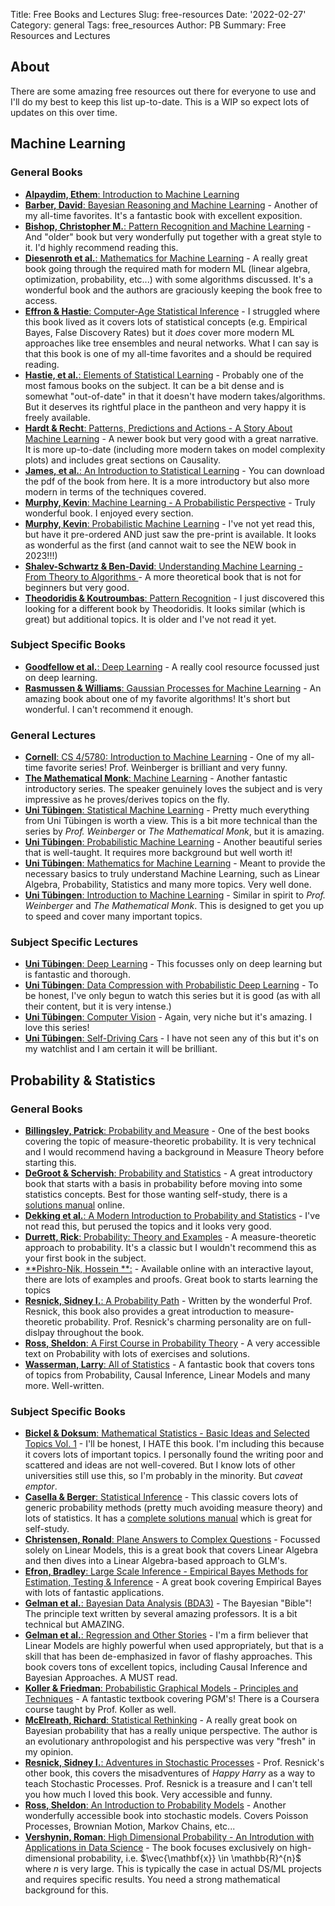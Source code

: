 Title: Free Books and Lectures
Slug: free-resources
Date: '2022-02-27'
Category: general
Tags: free_resources
Author: PB
Summary: Free Resources and Lectures

## About
There are some amazing free resources out there for everyone to use and I'll do my best to keep this list up-to-date. This is a WIP so expect lots of updates on this over time. 

## Machine Learning
### General Books
* [**Alpaydim, Ethem**: Introduction to Machine Learning](https://dl.matlabyar.com/siavash/ML/Book/Ethem%20Alpaydin-Introduction%20to%20Machine%20Learning-The%20MIT%20Press%20(2014).pdf) 
* [**Barber, David**: Bayesian Reasoning and Machine Learning](http://web4.cs.ucl.ac.uk/staff/D.Barber/textbook/090310.pdf) - Another of my all-time favorites. It's a fantastic book with excellent exposition.
* [**Bishop, Christopher M.**: Pattern Recognition and Machine Learning](https://www.microsoft.com/en-us/research/uploads/prod/2006/01/Bishop-Pattern-Recognition-and-Machine-Learning-2006.pdf) - And "older" book but very wonderfully put together with a great style to it. I'd highly recommend reading this.
* [**Diesenroth et al.**: Mathematics for Machine Learning](https://mml-book.github.io/) - A really great book going through the required math for modern ML (linear algebra, optimization, probability, etc...) with some algorithms discussed. It's a wonderful book and the authors are graciously keeping the book free to access.
* [**Effron & Hastie**: Computer-Age Statistical Inference](https://stat206-winter21-01.courses.soe.ucsc.edu/system/files/attachments/efron-hastie-2016.pdf) - I struggled where this book lived as it covers lots of statistical concepts (e.g. Empirical Bayes, False Discovery Rates) but it _does_ cover more modern ML approaches like tree ensembles and neural networks. What I can say is that this book is one of my all-time favorites and a should be required reading.
* [**Hastie, et al.**: Elements of Statistical Learning](https://hastie.su.domains/ElemStatLearn/) - Probably one of the most famous books on the subject. It can be a bit dense and is somewhat "out-of-date" in that it doesn't have modern takes/algorithms. But it deserves its rightful place in the pantheon and very happy it is freely available.
* [**Hardt & Recht**: Patterns, Predictions and Actions - A Story About Machine Learning](https://mlstory.org/pdf/patterns.pdf) - A newer book but very good with a great narrative. It is more up-to-date (including more modern takes on model complexity plots) and includes great sections on Causality.
* [**James, et al.**: An Introduction to Statistical Learning](https://www.statlearning.com/) - You can download the pdf of the book from here. It is a more introductory but also more modern in terms of the techniques covered.
* [**Murphy, Kevin**: Machine Learning - A Probabilistic Perspective](http://noiselab.ucsd.edu/ECE228/Murphy_Machine_Learning.pdf) - Truly wonderful book. I enjoyed every section.
* [**Murphy, Kevin**: Probabilistic Machine Learning](https://probml.github.io/pml-book/book1.html) - I've not yet read this, but have it pre-ordered AND just saw the pre-print is available. It looks as wonderful as the first (and cannot wait to see the NEW book in 2023!!!)
* [**Shalev-Schwartz & Ben-David**: Understanding Machine Learning - From Theory to Algorithms ](https://www.cs.huji.ac.il/w~shais/UnderstandingMachineLearning/understanding-machine-learning-theory-algorithms.pdf) - A more theoretical book that is not for beginners but very good.
* [**Theodoridis & Koutroumbas**: Pattern Recognition](https://darmanto.akakom.ac.id/pengenalanpola/Pattern%20Recognition%204th%20Ed.%20(2009).pdf) - I just discovered this looking for a different book by Theodoridis. It looks similar (which is great) but additional topics. It is older and I've not read it yet.

### Subject Specific Books
* [**Goodfellow et al.**: Deep Learning](https://www.deeplearningbook.org/) - A really cool resource focussed just on deep learning.
* [**Rasmussen & Williams**: Gaussian Processes for Machine Learning](http://www.gaussianprocess.org/gpml/chapters/RW.pdf) - An amazing book about one of my favorite algorithms! It's short but wonderful. I can't recommend it enough.


### General Lectures
* [**Cornell**: CS 4/5780: Introduction to Machine Learning](https://www.cs.cornell.edu/courses/cs4780/2021fa/) -  One of my all-time favorite series! Prof. Weinberger is brilliant and very funny.  
* [**The Mathematical Monk**: Machine Learning](https://www.youtube.com/playlist?list=PLD0F06AA0D2E8FFBA) - Another fantastic introductory series. The speaker genuinely loves the subject and is very impressive as he proves/derives topics on the fly.  
* [**Uni Tübingen**: Statistical Machine Learning](https://youtube.com/playlist?list=PL05umP7R6ij2XCvrRzLokX6EoHWaGA2cC) - Pretty much everything from Uni Tübingen is worth a view. This is a bit more technical than the series by _Prof. Weinberger_ or _The Mathematical Monk_, but it is amazing.
* [**Uni Tübingen**: Probabilistic Machine Learning](https://youtube.com/playlist?list=PL05umP7R6ij1tHaOFY96m5uX3J21a6yNd) - Another beautiful series that is well-taught. It requires more background but well worth it!
* [**Uni Tübingen**: Mathematics for Machine Learning](https://youtube.com/playlist?list=PL05umP7R6ij1a6KdEy8PVE9zoCv6SlHRS) - Meant to provide the necessary basics to truly understand Machine Learning, such as Linear Algebra, Probability, Statistics and many more topics.  Very well done. 
* [**Uni Tübingen**: Introduction to Machine Learning](https://youtube.com/playlist?list=PL05umP7R6ij35ShKLDqccJSDntugY4FQT) - Similar in spirit to  _Prof. Weinberger_ and _The Mathematical Monk_. This is designed to get you up to speed and cover many important topics.  

### Subject Specific Lectures
* [**Uni Tübingen**: Deep Learning](https://youtube.com/playlist?list=PL05umP7R6ij3NTWIdtMbfvX7Z-4WEXRqD) - This focusses only on deep learning but is fantastic and thorough.
* [**Uni Tübingen**: Data Compression with Probabilistic Deep Learning](https://youtube.com/playlist?list=PL05umP7R6ij0Mp1dW2HuXlb-UQIYnv8xK) - To be honest, I've only begun to watch this series but it is good (as with all their content, but it is very intense.)
* [**Uni Tübingen**: Computer Vision](https://www.youtube.com/playlist?list=PL05umP7R6ij35L2MHGzis8AEHz7mg381_) - Again, very niche but it's amazing. I love this series!
* [**Uni Tübingen**: Self-Driving Cars](https://youtube.com/playlist?list=PL05umP7R6ij321zzKXK6XCQXAaaYjQbzr) - I have not seen any of this but it's on my watchlist and I am certain it will be brilliant.

## Probability & Statistics
### General Books
* [**Billingsley, Patrick**: Probability and Measure](https://www.colorado.edu/amath/sites/default/files/attached-files/billingsley.pdf) - One of the best books covering the topic of measure-theoretic probability. It is very technical and I would recommend having a background in Measure Theory before starting this.
* [**DeGroot & Schervish**: Probability and Statistics](http://bio5495.wustl.edu/Probability/Readings/DeGroot4thEdition.pdf) - A great introductory book that starts with a basis in probability before moving into some statistics concepts. Best for those wanting self-study, there is a [solutions manual](http://www.ru.ac.bd/wp-content/uploads/sites/25/2019/03/101_05_DeGroot_Solutions-Manual-for-Probability-and-Statistics-2012.pdf) online.
* [**Dekking et al.**: A Modern Introduction to Probability and Statistics](https://cis.temple.edu/~latecki/Courses/CIS2033-Spring13/Modern_intro_probability_statistics_Dekking05.pdf) - I've not read this, but perused the topics and it looks very good.
* [**Durrett, Rick**: Probability: Theory and Examples](https://services.math.duke.edu/~rtd/PTE/PTE5_011119.pdf) - A measure-theoretic approach to probability. It's a classic but I wouldn't recommend this as your first book in the subject.
* [**Pishro-Nik, Hossein **:](https://www.probabilitycourse.com/) - Available online with an interactive layout, there are lots of examples and proofs. Great book to starts learning the topics
* [**Resnick, Sidney I.**: A Probability Path](https://www.usb.ac.ir/FileStaff/9145_2018-9-18-12-59-30.pdf) - Written by the wonderful Prof. Resnick, this book also provides a great introduction to measure-theoretic probability. Prof. Resnick's charming personality are on full-dislpay throughout the book. 
* [**Ross, Sheldon**: A First Course in Probability Theory](http://julio.staff.ipb.ac.id/files/2015/02/Ross_8th_ed_English.pdf) - A very accessible text on Probability with lots of exercises and solutions.
* [**Wasserman, Larry**: All of Statistics](http://egrcc.github.io/docs/math/all-of-statistics.pdf) - A fantastic book that covers tons of topics from Probability, Causal Inference, Linear Models and many more. Well-written.


### Subject Specific Books
* [**Bickel & Doksum**: Mathematical Statistics - Basic Ideas and Selected Topics Vol. 1](http://www.mim.ac.mw/books/Mathematical%20statistics,%20basic%20ideas%20and%20selected%20topics%20Vol%201,%20Second%20Edition.pdf) - I'll be honest, I HATE this book. I'm including this because it covers lots of important topics. I personally found the writing poor and scattered and ideas are not well-covered. But I know lots of other universities still use this, so I'm probably in the minority. But _caveat emptor_.
* [**Casella & Berger**: Statistical Inference](https://mybiostats.files.wordpress.com/2015/03/casella-berger.pdf) - This classic covers lots of generic probability methods (pretty much avoiding measure theory) and lots of statistics. It has a [complete solutions manual](http://www.ams.sunysb.edu/~zhu/ams570/Solutions-Casella-Berger.pdf) which is great for self-study.
* [**Christensen, Ronald**: Plane Answers to Complex Questions](http://barbra-coco.dyndns.org/yuri/plan_answers_to_complex_question.pdf) - Focussed solely on Linear Models, this is a great book that covers Linear Algebra and then dives into a Linear Algebra-based approach to GLM's.
* [**Efron, Bradley**: Large Scale Inference - Empirical Bayes Methods for Estimation, Testing & Inference](http://213.230.96.51:8090/files/ebooks/Matematika/Efron%20B.%20Large-Scale%20Inference..%20Empirical%20Bayes%20Methods%20for%20Estimation,%20Testing,%20and%20Prediction%20(CUP,%202010)(ISBN%209780521192491)(O)(277s)%20MVsa%20.pdf) - A great book covering Empirical Bayes with lots of fantastic applications.
* [**Gelman et al.**: Bayesian Data Analysis (BDA3)](http://www.stat.columbia.edu/~gelman/book/BDA3.pdf) - The Bayesian "Bible"! The principle text written by several amazing professors. It is a bit technical but AMAZING.
* [**Gelman et al.**: Regression and Other Stories](https://statmodeling.stat.columbia.edu/2022/01/27/regression-and-other-stories-free-pdf/) - I'm a firm believer that Linear Models are highly powerful when used appropriately, but that is a skill that has been de-emphasized in favor of flashy approaches. This book covers tons of excellent topics, including Causal Inference and Bayesian Approaches. A MUST read.
* [**Koller & Friedman**: Probabilistic Graphical Models - Principles and Techniques](https://djsaunde.github.io/read/books/pdfs/probabilistic%20graphical%20models.pdf) - A fantastic textbook covering PGM's! There is a Coursera course taught by Prof. Koller as well.
* [**McElreath, Richard**: Statistical Rethinking](http://civil.colorado.edu/~balajir/CVEN6833/bayes-resources/RM-StatRethink-Bayes.pdf) - A really great book on Bayesian probability that has a really unique perspective. The author is an evolutionary anthropologist and his perspective was very "fresh" in my opinion. 
* [**Resnick, Sidney I.**: Adventures in Stochastic Processes](https://www.fcfm.buap.mx/jzacarias/cursos/procesos/libros/book3pe.pdf) - Prof. Resnick's other book, this covers the misadventures of _Happy Harry_ as a way to teach Stochastic Processes. Prof. Resnick is a treasure and I can't tell you how much I loved this book. Very accessible and funny. 
* [**Ross, Sheldon**: An Introduction to Probability Models](https://bayanbox.ir/view/7776870545953264619/introduction-to-probability-model-S.Ross-math-cs.blog.ir.pdf) - Another wonderfully accessible book into stochastic models. Covers Poisson Processes, Brownian Motion, Markov Chains, etc... 
* [**Vershynin, Roman**: High Dimensional Probability - An Introdution with Applications in Data Science](https://www.math.uci.edu/~rvershyn/papers/HDP-book/HDP-book.pdf) - The book focuses exclusively on high-dimensional probability, i.e. $\vec{\mathbf{x}} \in \mathbb{R}^{n}$ where $n$ is very large. This is typically the case in actual DS/ML projects and requires specific results. You need a strong mathematical background for this.





